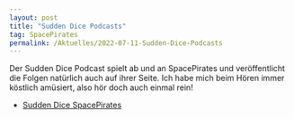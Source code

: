 ```yaml
---
layout: post
title: "Sudden Dice Podcasts"
tag: SpacePirates
permalink: /Aktuelles/2022-07-11-Sudden-Dice-Podcasts
---
```


Der Sudden Dice Podcast spielt ab und an SpacePirates und veröffentlicht die
Folgen natürlich auch auf ihrer Seite. Ich habe mich beim Hören immer
köstlich amüsiert, also hör doch auch einmal rein!

- [Sudden Dice SpacePirates](https://suddendice.de/gmscreen/podcasts/space-pirates/)
